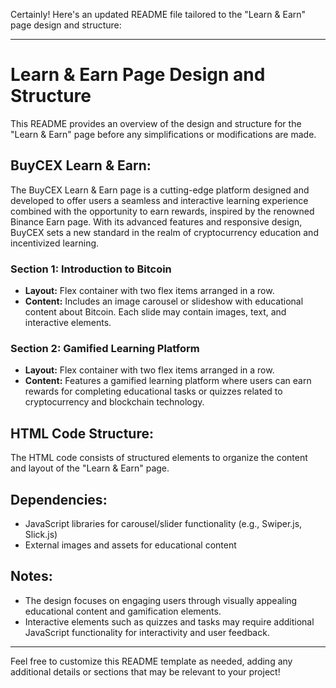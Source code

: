Certainly! Here's an updated README file tailored to the "Learn & Earn" page design and structure:

---

# Learn & Earn Page Design and Structure

This README provides an overview of the design and structure for the "Learn & Earn" page before any simplifications or modifications are made.

## BuyCEX Learn & Earn:

The BuyCEX Learn & Earn page is a cutting-edge platform designed and developed to offer users a seamless and interactive learning experience combined with the opportunity to earn rewards, inspired by the renowned Binance Earn page. With its advanced features and responsive design, BuyCEX sets a new standard in the realm of cryptocurrency education and incentivized learning.

### Section 1: Introduction to Bitcoin
- **Layout:** Flex container with two flex items arranged in a row.
- **Content:** Includes an image carousel or slideshow with educational content about Bitcoin. Each slide may contain images, text, and interactive elements.

### Section 2: Gamified Learning Platform
- **Layout:** Flex container with two flex items arranged in a row.
- **Content:** Features a gamified learning platform where users can earn rewards for completing educational tasks or quizzes related to cryptocurrency and blockchain technology.

## HTML Code Structure:

The HTML code consists of structured elements to organize the content and layout of the "Learn & Earn" page.

## Dependencies:
- JavaScript libraries for carousel/slider functionality (e.g., Swiper.js, Slick.js)
- External images and assets for educational content

## Notes:
- The design focuses on engaging users through visually appealing educational content and gamification elements.
- Interactive elements such as quizzes and tasks may require additional JavaScript functionality for interactivity and user feedback.

---

Feel free to customize this README template as needed, adding any additional details or sections that may be relevant to your project!
